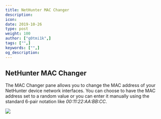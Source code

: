 ```yaml
---
title: NetHunter MAC Changer
description:
icon:
date: 2019-10-26
type: post
weight: 100
author: ["g0tmi1k",]
tags: ["",]
keywords: ["",]
og_description:
---
```


## NetHunter MAC Changer

The MAC Changer pane allows you to change the MAC address of your NetHunter device network interfaces. You can choose to have the MAC address set to a random value or you can enter it manually using the standard 6-pair notation like _00:11:22:AA:BB:CC_.

![](/docs/nethunter/images/nethunter-macchanger.png)
